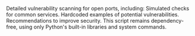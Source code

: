 Detailed vulnerability scanning for open ports, including:
Simulated checks for common services.
Hardcoded examples of potential vulnerabilities.
Recommendations to improve security.
This script remains dependency-free, using only Python's built-in libraries and system commands.
